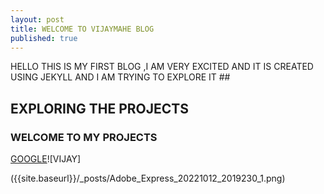 ```yaml
---
layout: post
title: WELCOME TO VIJAYMAHE BLOG
published: true
---
```


HELLO THIS IS MY FIRST BLOG ,I AM VERY EXCITED AND IT IS CREATED USING JEKYLL AND I AM TRYING TO EXPLORE IT ##

## EXPLORING THE PROJECTS
### WELCOME TO MY PROJECTS

[GOOGLE](WWW.GOOGLE.COM "GOOGLE")![VIJAY]

({{site.baseurl}}/_posts/Adobe_Express_20221012_2019230_1.png)







